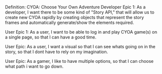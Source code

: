 Definition: CYOA: Choose Your Own Adventure
Developer Epic 1: As a developer, I want there to be some kind of "Story API," that will allow us to create new CYOA rapidly by creating objects
that represent the story frames and automatically generate/show the elements required.

User Epic 1: As a user, I want to be able to log in and play CYOA game(s) on a single page, so that I can have a good time.

User Epic: As a user, I want a visual so that I can see whats going on in the story, so that I dont have to rely on my imagination.

User Epic: As a gamer, I like to have multiple options, so that I can choose what path i want to go down.
